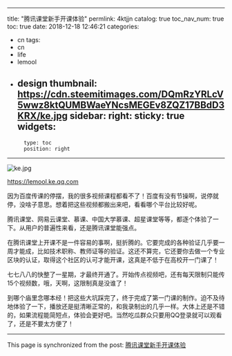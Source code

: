 
---
title: "腾讯课堂新手开课体验"
permlink: 4ktjjn
catalog: true
toc_nav_num: true
toc: true
date: 2018-12-18 12:46:21
categories:
- cn
tags:
- cn
- life
- lemool
- design
thumbnail: https://cdn.steemitimages.com/DQmRzYRLcV5wwz8ktQUMBWaeYNcsMEGEv8ZQZ17BBdD3KRX/ke.jpg
sidebar:
    right:
        sticky: true
widgets:
    -
        type: toc
        position: right
---


![ke.jpg](https://cdn.steemitimages.com/DQmRzYRLcV5wwz8ktQUMBWaeYNcsMEGEv8ZQZ17BBdD3KRX/ke.jpg)

https://lemool.ke.qq.com

因为百度传课的停摆，我的很多视频课程都看不了！百度有没有节操啊，说停就停，没啥子意思。想着把这些视频都搬出来吧，看看哪个平台比较好呢。

腾讯课堂、网易云课堂、慕课、中国大学慕课、超星课堂等等，都逐个体验了一下。从用户的普遍性来看，还是腾讯课堂能强点。

在腾讯课堂上开课不是一件容易的事啊，挺折腾的。它要完成的各种验证几乎要一周才能成，比如技术职称、教师证等的验证。这还不算完，它还要你去做一个专业区块的认证，取得这个社区的认可才能开课，这真是不低于在高校开一门课了！

七七八八的快整了一星期，才最终开通了。开始传点视频吧，还有每天限制只能传15个视频数，哦，天啊，这限制真是没谁了！

到哪个庙里念哪本经！把这些大坑踩完了，终于完成了第一门课的制作。迫不及待地体验了一下，播放还是挺清晰正常的，和我录制出的几乎一样。大体上还是不错的，如果流程能简短点，体验会更好吧。当然吃瓜群众只要用QQ登录就可以观看了，还是不要太方便了！

- - -

This page is synchronized from the post: [腾讯课堂新手开课体验](https://steemit.com/@lemooljiang/4ktjjn)
